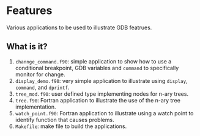 # Features
Various applications to be used to illustrate GDB featrues.

## What is it?
1. `channge_command.f90`: simple application to show how to use a
    conditional breakpoint, GDB variables and `command` to specifically
    monitor for change.
1. `display_demo.f90`: very simple application to illustrate using
    `display`, `command`, and `dprintf`.
1. `tree_mod.f90`: user defined type implementing nodes for n-ary trees.
1. `tree.f90`: Fortran application to illustrate the use of the n-ary
    tree implementation.
1. `watch_point.f90`: Fortran application to illustrate using a watch
    point to identify function that causes problems.    
1. `Makefile`: make file to build the applications.    

